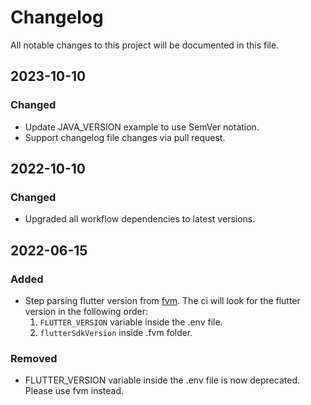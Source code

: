 # Changelog

All notable changes to this project will be documented in this file.

## 2023-10-10

### Changed

- Update JAVA_VERSION example to use SemVer notation.
- Support changelog file changes via pull request.

## 2022-10-10

### Changed

- Upgraded all workflow dependencies to latest versions.

## 2022-06-15

### Added

- Step parsing flutter version from [fvm](https://fvm.app/). The ci will look for the flutter version in the following order:
    1. `FLUTTER_VERSION` variable inside the .env file.
    2. `flutterSdkVersion` inside .fvm folder.

### Removed

- FLUTTER_VERSION variable inside the .env file is now deprecated. Please use fvm instead.
